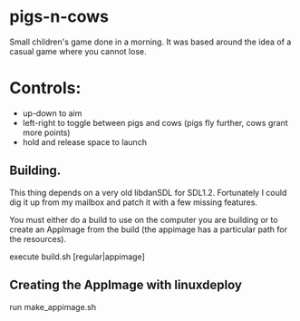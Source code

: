# pigs-n-cows

Small children's game done in a morning. It was based around the idea of a casual game where you cannot lose.

# Controls:

- up-down to aim
- left-right to toggle between pigs and cows (pigs fly further, cows grant more points)
- hold and release space to launch

## Building.

This thing depends on a very old libdanSDL for SDL1.2. Fortunately I could dig it up from my mailbox and patch it with a few missing features.

You must either do a build to use on the computer you are building or to create an AppImage from the build (the appimage has a particular path for the resources).

execute build.sh [regular|appimage]

## Creating the AppImage with linuxdeploy

run make_appimage.sh

